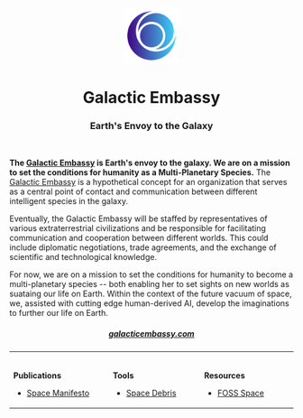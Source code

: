 <p align="center">
  <img src="https://github.com/galactic-embassy/.assets/blob/086008d75557f9ce29e2a46dfdbcc3912b6443ce/logo/galactic_embassy_logo_light.png" width="20%" height="20%" alt="Galactic Embassy Logo">
</p>
<h1 align='center' style='border-bottom: none;'>Galactic Embassy</h1>
<h3 align='center'>Earth's Envoy to the Galaxy</h3>
<br>


**The [Galactic Embassy](https://www.galacticembassy.com/) is Earth's envoy to the galaxy. We are on a mission to set the conditions for humanity as a Multi-Planetary Species.** The [Galactic Embassy](https://www.galacticembassy.com/) is a hypothetical concept for an organization that serves as a central point of contact and communication between different intelligent species in the galaxy.

Eventually, the Galactic Embassy will be staffed by representatives of various extraterrestrial civilizations and be responsible for facilitating communication and cooperation between different worlds. This could include diplomatic negotiations, trade agreements, and the exchange of scientific and technological knowledge.

For now, we are on a mission to set the conditions for humanity to become a multi-planetary species -- both enabling her to set sights on new worlds as suataing our life on Earth. Within the context of the future vacuum of space, we, assisted with cutting edge human-derived AI, develop the imaginations to further our life on Earth.


<div align="center">

##### [galacticembassy.com](https://www.galacticembassy.com)

</div>

<div align="center">
<table><tbody><tr><td valign="top">
<img width="300" height="1" />
    
**Publications**
    
- [Space Manifesto](https://github.com/galactic-embassy/space-manifesto)

</td><td valign="top">
<img width="300" height="1" />
    
**Tools**

- [Space Debris](https://github.com/galactic-embassy/space-debris)

</td><td valign="top">
<img width="300" height="1" />


**Resources**
    
- [FOSS Space](https://github.com/galactic-embassy/foss-space)

</td></tr></tbody></table>
</div>